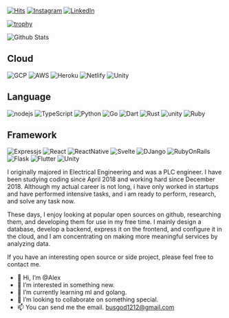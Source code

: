 [![Hits](https://hits.seeyoufarm.com/api/count/incr/badge.svg?url=https%3A%2F%2Fgithub.com%2Fhanhyeonkyu)](https://hits.seeyoufarm.com)
[![Instagram](https://img.shields.io/badge/-Instagram-e4405f?style=round-square&logo=instagram&logoColor=white&link=https://www.instagram.com/hyeonkyuhan)](https://www.instagram.com/hyeonkyuhan)
[![LinkedIn](https://img.shields.io/badge/-LinkedIn-0077b5?style=round-square&logo=linkedin&logoColor=white&link=https://www.linkedin.com/in/hyeonkyu-han-86453113a/)](https://www.linkedin.com/in/hyeonkyu-han-86453113a/)

[![trophy](https://github-profile-trophy.vercel.app/?username=hanhyeonkyu&column=4&no-frame=true)](https://github.com/ryo-ma/github-profile-trophy)

![Github Stats](https://github-readme-stats.vercel.app/api?username=hanhyeonkyu&show_icons=true&count_private=true&hide_border=true)

<!-- https://simpleicons.org -->
## Cloud
![GCP](https://img.shields.io/badge/Google_Cloud-4285F4?style=for-the-badge&logo=google-cloud&logoColor=white)
![AWS](https://img.shields.io/badge/Amazon_AWS-232F3E?style=for-the-badge&logo=amazon-aws&logoColor=white)
![Heroku](https://img.shields.io/badge/Heroku-430098?style=for-the-badge&logo=heroku&logoColor=white)
![Netlify](https://img.shields.io/badge/Netlify-00C7B7?style=for-the-badge&logo=netlify&logoColor=white)
![Unity](https://img.shields.io/badge/Unity-100000?style=for-the-badge&logo=unity&logoColor=white)

## Language
![nodejs](https://img.shields.io/badge/Node.js-43853D?style=for-the-badge&logo=node.js&logoColor=white)
![TypeScript](https://img.shields.io/badge/-TypeScript-007acc?style=for-the-badge&logo=typescript&logoColor=fff)
![Python](https://img.shields.io/badge/Python-3776AB?style=for-the-badge&logo=python&logoColor=white)
![Go](https://img.shields.io/badge/Go-00ADD8?style=for-the-badge&logo=go&logoColor=white)
![Dart](https://img.shields.io/badge/Dart-0175C2?style=for-the-badge&logo=dart&logoColor=white)
![Rust](https://img.shields.io/badge/-Rust-000000?style=for-the-badge&logo=rust&logoColor=fff)
![unity](https://img.shields.io/badge/Unity-100000?style=for-the-badge&logo=unity&logoColor=white)
![Ruby](https://img.shields.io/badge/Ruby-CC342D?style=for-the-badge&logo=ruby&logoColor=white)

## Framework
![Expressjs](https://img.shields.io/badge/Express.js-404D59?style=for-the-badge)
![React](https://img.shields.io/badge/React-20232A?style=for-the-badge&logo=react&logoColor=61DAFB)
![ReactNative](https://img.shields.io/badge/React_Native-20232A?style=for-the-badge&logo=react&logoColor=61DAFB)
![Svelte](https://img.shields.io/badge/Svelte-4A4A55?style=for-the-badge&logo=svelte&logoColor=FF3E00)
![DJango](https://img.shields.io/badge/Django-092E20?style=for-the-badge&logo=django&logoColor=white)
![RubyOnRails](https://img.shields.io/badge/Ruby_on_Rails-CC0000?style=for-the-badge&logo=ruby-on-rails&logoColor=white)
![Flask](https://img.shields.io/badge/Flask-000000?style=for-the-badge&logo=flask&logoColor=white)
![Flutter](https://img.shields.io/badge/Flutter-02569B?style=for-the-badge&logo=flutter&logoColor=white)
![Unity](https://img.shields.io/badge/Unity-100000?style=for-the-badge&logo=unity&logoColor=white)

I originally majored in Electrical Engineering and was a PLC engineer. I have been studying coding since April 2018 and working hard since December 2018. Although my actual career is not long, i have only worked in startups and have performed intensive tasks, and i am ready to perform, research, and solve any task now.

These days, I enjoy looking at popular open sources on github, researching them, and developing them for use in my free time. I mainly design a database, develop a backend, express it on the frontend, and configure it in the cloud, and I am concentrating on making more meaningful services by analyzing data.

If you have an interesting open source or side project, please feel free to contact me.

- 👋 Hi, I’m @Alex
- 👀 I’m interested in something new.
- 🌱 I’m currently learning ml and golang.
- 💞️ I’m looking to collaborate on something special.
- 📫 You can send me the email. busgod1212@gmail.com